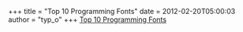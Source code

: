 +++
title = "Top 10 Programming Fonts"
date = 2012-02-20T05:00:03
author = "typ_o"
+++
[Top 10 Programming
Fonts](http://hivelogic.com/articles/top-10-programming-fonts/)
